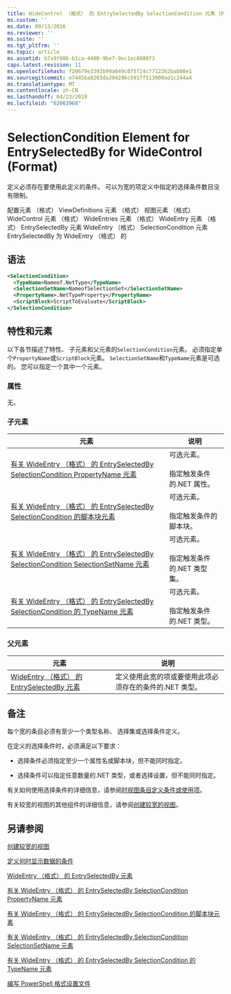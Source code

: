 ```yaml
---
title: WideControl （格式） 的 EntrySelectedBy SelectionCondition 元素 |Microsoft Docs
ms.custom: ''
ms.date: 09/13/2016
ms.reviewer: ''
ms.suite: ''
ms.tgt_pltfrm: ''
ms.topic: article
ms.assetid: b7a9f086-b1ca-4400-9be7-9ec1ec8880f3
caps.latest.revision: 11
ms.openlocfilehash: f20679e3392b99a049c075f24c7712262bab08e1
ms.sourcegitcommit: e7445ba8203da304286c591ff513900ad1c244a4
ms.translationtype: MT
ms.contentlocale: zh-CN
ms.lasthandoff: 04/23/2019
ms.locfileid: "62063968"
---
```

# <a name="selectioncondition-element-for-entryselectedby-for-widecontrol-format"></a>SelectionCondition Element for EntrySelectedBy for WideControl (Format)

定义必须存在要使用此定义的条件。 可以为宽的项定义中指定的选择条件数目没有限制。

配置元素 （格式） ViewDefinitions 元素 （格式） 视图元素 （格式） WideControl 元素 （格式） WideEntries 元素 （格式） WideEntry 元素 （格式） EntrySelectedBy 元素 WideEntry （格式） SelectionCondition 元素EntrySelectedBy 为 WideEntry （格式） 的

## <a name="syntax"></a>语法

```xml
<SelectionCondition>
  <TypeName>Nameof.NetType</TypeName>
  <SelectionSetName>NameofSelectionSet</SelectionSetName>
  <PropertyName>.NetTypeProperty</PropertyName>
  <ScriptBlock>ScriptToEvaluate</ScriptBlock>
</SelectionCondition>
```

## <a name="attributes-and-elements"></a>特性和元素

以下各节描述了特性、 子元素和父元素的`SelectionCondition`元素。 必须指定单个`PropertyName`或`ScriptBlock`元素。 `SelectionSetName`和`TypeName`元素是可选的。 您可以指定一个其中一个元素。

### <a name="attributes"></a>属性

无。

### <a name="child-elements"></a>子元素

|元素|说明|
|-------------|-----------------|
|[有关 WideEntry （格式） 的 EntrySelectedBy SelectionCondition PropertyName 元素](./propertyname-element-for-selectioncondition-for-entryselectedby-for-wideentry-format.md)|可选元素。<br /><br /> 指定触发条件的.NET 属性。|
|[有关 WideEntry （格式） 的 EntrySelectedBy SelectionCondition 的脚本块元素](./scriptblock-element-for-selectioncondition-for-entryselectedby-for-widecontrol-format.md)|可选元素。<br /><br /> 指定触发条件的脚本块。|
|[有关 WideEntry （格式） 的 EntrySelectedBy SelectionCondition SelectionSetName 元素](./selectionsetname-element-for-selectioncondition-for-entryselectedby-for-wideentry-format.md)|可选元素。<br /><br /> 指定触发条件的.NET 类型集。|
|[有关 WideEntry （格式） 的 EntrySelectedBy SelectionCondition 的 TypeName 元素](./typename-element-for-selectioncondition-for-entryselectedby-for-widecontrol-format.md)|可选元素。<br /><br /> 指定触发条件的.NET 类型。|

### <a name="parent-elements"></a>父元素

|元素|说明|
|-------------|-----------------|
|[WideEntry （格式） 的 EntrySelectedBy 元素](./entryselectedby-element-for-wideentry-format.md)|定义使用此宽的项或要使用此项必须存在的条件的.NET 类型。|

## <a name="remarks"></a>备注

每个宽的条目必须有至少一个类型名称、 选择集或选择条件定义。

在定义的选择条件时，必须满足以下要求：

- 选择条件必须指定至少一个属性名或脚本块，但不能同时指定。

- 选择条件可以指定任意数量的.NET 类型，或者选择设置，但不能同时指定。

有关如何使用选择条件的详细信息，请参阅[时视图条目定义条件或使用项](./defining-conditions-for-displaying-data.md)。

有关较宽的视图的其他组件的详细信息，请参阅[创建较宽的视图](./creating-a-wide-view.md)。

## <a name="see-also"></a>另请参阅

[创建较宽的视图](./creating-a-wide-view.md)

[定义何时显示数据的条件](./defining-conditions-for-displaying-data.md)

[WideEntry （格式） 的 EntrySelectedBy 元素](./entryselectedby-element-for-wideentry-format.md)

[有关 WideEntry （格式） 的 EntrySelectedBy SelectionCondition PropertyName 元素](./propertyname-element-for-selectioncondition-for-entryselectedby-for-wideentry-format.md)

[有关 WideEntry （格式） 的 EntrySelectedBy SelectionCondition 的脚本块元素](./scriptblock-element-for-selectioncondition-for-entryselectedby-for-widecontrol-format.md)

[有关 WideEntry （格式） 的 EntrySelectedBy SelectionCondition SelectionSetName 元素](./selectionsetname-element-for-selectioncondition-for-entryselectedby-for-wideentry-format.md)

[有关 WideEntry （格式） 的 EntrySelectedBy SelectionCondition 的 TypeName 元素](./typename-element-for-selectioncondition-for-entryselectedby-for-widecontrol-format.md)

[编写 PowerShell 格式设置文件](./writing-a-powershell-formatting-file.md)
